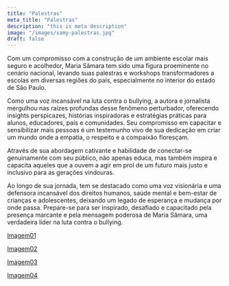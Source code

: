```yaml
---
title: "Palestras"
meta_title: "Palestras"
description: "this is meta description"
image: "/images/samy-palestras.jpg"
draft: false
---
```


Com um compromisso com a construção de um ambiente escolar mais seguro e acolhedor, Maria Sâmara tem sido uma figura proeminente no cenário nacional, levando suas palestras e workshops transformadores a escolas em diversas regiões do país, especialmente no interior do estado de São Paulo.


Como uma voz incansável na luta contra o bullying, a autora e jornalista mergulhou nas raízes profundas desse fenômeno perturbador, oferecendo insights perspicazes, histórias inspiradoras e estratégias práticas para alunos, educadores, pais e comunidades. Seu compromisso em capacitar e sensibilizar mais pessoas é um testemunho vivo de sua dedicação em criar um mundo onde a empatia, o respeito e a compaixão floresçam.


Através de sua abordagem cativante e habilidade de conectar-se genuinamente com seu público, não apenas educa, mas também inspira e capacita aqueles que a ouvem a agir em prol de um futuro mais justo e inclusivo para as gerações vindouras.


Ao longo de sua jornada, tem se destacado como uma voz visionária e uma defensora incansável dos direitos humanos, saúde mental e bem-estar de crianças e adolescentes, deixando um legado de esperança e mudança por onde passa. Prepare-se para ser inspirado, desafiado e capacitado pela presença marcante e pela mensagem poderosa de Maria Sâmara, uma verdadeira líder na luta contra o bullying.

[Imagem01](/images/samy-palestras-01.jpg)


[Imagem02](/images/samy-palestras-02.jpg)


[Imagem03](/images/samy-palestras-03.jpg)


[Imagem04](/images/samy-palestras-04.jpg)
